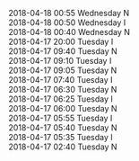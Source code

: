 2018-04-18 00:55 Wednesday  N  
2018-04-18 00:50 Wednesday  I  
2018-04-18 00:40 Wednesday  N  
2018-04-17 20:00 Tuesday  I  
2018-04-17 09:40 Tuesday  N  
2018-04-17 09:10 Tuesday  I  
2018-04-17 09:05 Tuesday  N  
2018-04-17 07:40 Tuesday  I  
2018-04-17 06:30 Tuesday  N  
2018-04-17 06:25 Tuesday  I  
2018-04-17 06:00 Tuesday  N  
2018-04-17 05:55 Tuesday  I  
2018-04-17 05:40 Tuesday  N  
2018-04-17 05:35 Tuesday  I  
2018-04-17 02:40 Tuesday  N  
